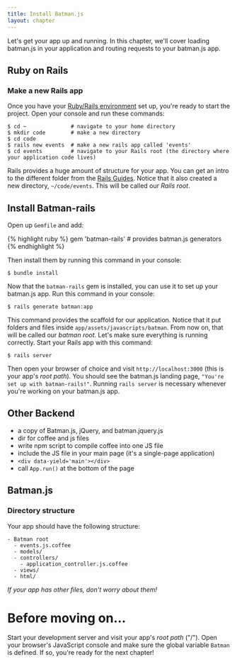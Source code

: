 ```yaml
---
title: Install Batman.js
layout: chapter
---
```


Let's get your app up and running. In this chapter, we'll cover loading batman.js in your application and routing requests to your batman.js app.


## Ruby on Rails

### Make a new Rails app

Once you have your [Ruby/Rails environment](#todo) set up, you're ready to start the project. Open your console and run these commands:

```
$ cd ~              # navigate to your home directory
$ mkdir code        # make a new directory
$ cd code
$ rails new events  # make a new rails app called 'events'
$ cd events         # navigate to your Rails root (the directory where your application code lives)
```

Rails provides a huge amount of structure for your app. You can get an intro to the different folder from the [Rails Guides](http://guides.rubyonrails.org/getting_started.html#creating-the-blog-application). Notice that it also created a new directory, `~/code/events`. This will be called our _Rails root_.

## Install Batman-rails

Open up `Gemfile` and add:

{% highlight ruby %}
gem 'batman-rails'   # provides batman.js generators
{% endhighlight %}

Then install them by running this command in your console:

```
$ bundle install
```

Now that the `batman-rails` gem is installed, you can use it to set up your batman.js app. Run this command in your console:

```
$ rails generate batman:app
```

This command provides the scaffold for our application. Notice that it put folders and files inside `app/assets/javascripts/batman`. From now on, that will be called our _batman root_. Let's make sure everything is running correctly. Start your Rails app with this command:

```
$ rails server
```

Then open your browser of choice and visit `http://localhost:3000` (this is your app's _root path_). You should see the batman.js landing page, `"You're set up with batman-rails!"`. Running `rails server` is necessary whenever you're working on your batman.js app.

## Other Backend

- a copy of Batman.js, jQuery, and batman.jquery.js
- dir for coffee and js files
- write npm script to compile coffee into one JS file
- include the JS file in your main page (it's a single-page application)
- `<div data-yield='main'></div>`
- call `App.run()` at the bottom of the page


## Batman.js

### Directory structure

Your app should have the following structure:

```
- Batman root
  - events.js.coffee
  - models/
  - controllers/
    - application_controller.js.coffee
  - views/
  - html/
```

_If your app has other files, don't worry about them!_


# Before moving on...

Start your development server and visit your app's _root path_ ("/"). Open your browser's JavaScript console and make sure the global variable `Batman` is defined. If so, you're ready for the next chapter!












